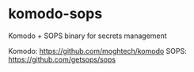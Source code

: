 # komodo-sops
Komodo + SOPS binary for secrets management

Komodo: https://github.com/moghtech/komodo
SOPS: https://github.com/getsops/sops
